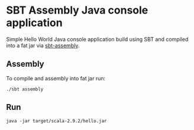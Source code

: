 # SBT Assembly Java console application

Simple Hello World Java console application build using SBT and compiled into a fat jar via [sbt-assembly](https://github.com/sbt/sbt-assembly).

## Assembly

To compile and assembly into fat jar run:

```
./sbt assembly
```

## Run

```
java -jar target/scala-2.9.2/hello.jar
```

